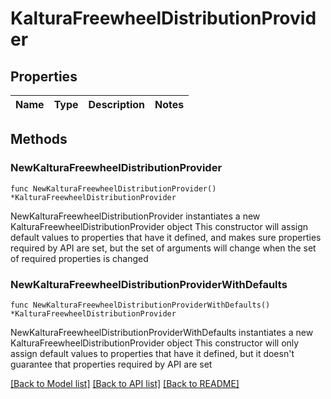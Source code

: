 # KalturaFreewheelDistributionProvider

## Properties

Name | Type | Description | Notes
------------ | ------------- | ------------- | -------------

## Methods

### NewKalturaFreewheelDistributionProvider

`func NewKalturaFreewheelDistributionProvider() *KalturaFreewheelDistributionProvider`

NewKalturaFreewheelDistributionProvider instantiates a new KalturaFreewheelDistributionProvider object
This constructor will assign default values to properties that have it defined,
and makes sure properties required by API are set, but the set of arguments
will change when the set of required properties is changed

### NewKalturaFreewheelDistributionProviderWithDefaults

`func NewKalturaFreewheelDistributionProviderWithDefaults() *KalturaFreewheelDistributionProvider`

NewKalturaFreewheelDistributionProviderWithDefaults instantiates a new KalturaFreewheelDistributionProvider object
This constructor will only assign default values to properties that have it defined,
but it doesn't guarantee that properties required by API are set


[[Back to Model list]](../README.md#documentation-for-models) [[Back to API list]](../README.md#documentation-for-api-endpoints) [[Back to README]](../README.md)


